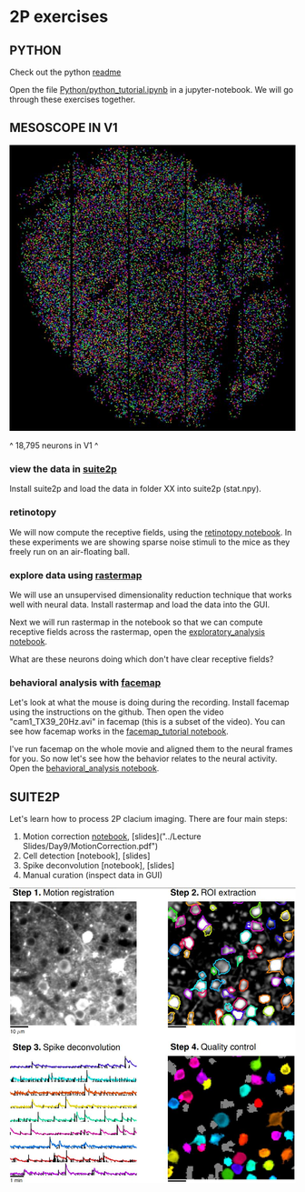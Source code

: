 # 2P exercises

## PYTHON

Check out the python [readme](https://github.com/marius10p/NeuralDataScienceCSHL2019/tree/master/Python)

Open the file [Python/python_tutorial.ipynb](../Python/python_tutorial.ipynb) in a jupyter-notebook. We will go through these exercises together.

## MESOSCOPE IN V1

![2pv1](2pv1.JPG)

^ 18,795 neurons in V1 ^

### view the data in [suite2p](https://github.com/MouseLand/suite2p)

Install suite2p and load the data in folder XX into suite2p (stat.npy).

### retinotopy

We will now compute the receptive fields, using the [retinotopy notebook](retinotopy.ipynb). In these experiments we are showing sparse noise stimuli to the mice as they freely run on an air-floating ball.

### explore data using [rastermap](https://github.com/MouseLand/rastermap)

We will use an unsupervised dimensionality reduction technique that works well with neural data. Install rastermap and load the data into the GUI. 

Next we will run rastermap in the notebook so that we can compute receptive fields across the rastermap, open the [exploratory_analysis notebook](exploratory_analysis.ipynb).

What are these neurons doing which don't have clear receptive fields?

### behavioral analysis with [facemap](https://github.com/MouseLand/facemap)

Let's look at what the mouse is doing during the recording. Install facemap using the instructions on the github. Then open the video "cam1_TX39_20Hz.avi" in facemap (this is a subset of the video). You can see how facemap works in the [facemap_tutorial notebook](facemap_tutorial.ipynb).

I've run facemap on the whole movie and aligned them to the neural frames for you. So now let's see how the behavior relates to the neural activity. Open the [behavioral_analysis notebook](behavioral_analysis.ipynb).

## SUITE2P

Let's learn how to process 2P clacium imaging. There are four main steps:

1. Motion correction [notebook](motion_correction.ipynb), [slides]("../Lecture Slides/Day9/MotionCorrection.pdf")
2. Cell detection [notebook], [slides]
3. Spike deconvolution [notebook], [slides]
4. Manual curation (inspect data in GUI)

![2psteps](suite2p.JPG)
